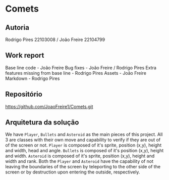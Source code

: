 # Comets
## Autoria
Rodrigo Pires 22103008 / João Freire 22104799
## Work report
Base line code - João Freire
Bug fixes - João Freire / Rodrigo Pires
Extra features missing from base line - Rodrigo Pires
Assets - João Freire
Markdown - Rodrigo Pires
## Repositório
https://github.com/JoaoFreire1/Comets.git

## Arquitetura da solução
We have `Player`, `Bullets` and `Asteroid` as the main pieces of this project. All 3 are classes with their own move and capability to verify if they are out of of the screen or not.
`Player` is composed of it's sprite, position (x,y), height and width, head and angle.
`Bullets` is composed of it's position (x,y), height and width.
`Asteroid` is composed of it's sprite, position (x,y), height and width and rank.
Both the `Player` and `Asteroid` have the capability of not leaving the boundaries of the screen by teleporting to the other side of the screen or by destruction upon entering the outside, respectively.

